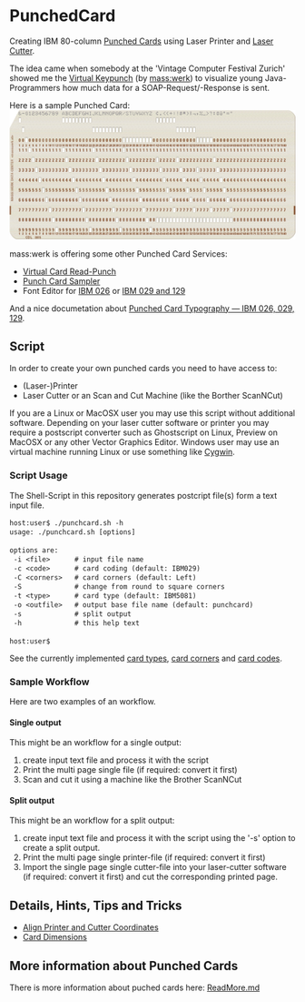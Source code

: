 # PunchedCard
Creating IBM 80-column [Punched Cards](https://en.wikipedia.org/wiki/Punched_card) using Laser Printer and [Laser Cutter](https://en.wikipedia.org/wiki/Laser_cutting).

The idea came when somebody at the 'Vintage Computer Festival Zurich' showed me the [Virtual Keypunch](https://www.masswerk.at/keypunch/) (by [mass:werk](https://www.masswerk.at/)) to visualize young Java-Programmers how much data for a SOAP-Request/-Response is sent.

Here is a sample Punched Card:
![sample Punched Card created using Keypunch](Fotos/PunchedCard_0001.png)

mass:werk is offering some other Punched Card Services:
* [Virtual Card Read-Punch](https://www.masswerk.at/card-readpunch/)
* [Punch Card Sampler](https://www.masswerk.at/cardsampler/)
* Font Editor for [IBM 026](https://www.masswerk.at/misc/card-punch-typography/editor026.html) or [IBM 029 and 129](https://www.masswerk.at/misc/card-punch-typography/editor.html)

And a nice documetation about [Punched Card Typography — IBM 026, 029, 129](https://www.masswerk.at/misc/card-punch-typography/).

## Script
In order to create your own punched cards you need to have access to:
* (Laser-)Printer
* Laser Cutter or an Scan and Cut Machine (like the Borther ScanNCut)

If you are a Linux or MacOSX user you may use this script without additional software. Depending on your laser cutter software or printer you may require a postscript converter such as Ghostscript on Linux, Preview on MacOSX or any other Vector Graphics Editor. Windows user may use an virtual machine running Linux or use something like [Cygwin](www.cygwin.com).

### Script Usage
The Shell-Script in this repository generates postcript file(s) form a text input file.
```
host:user$ ./punchcard.sh -h
usage: ./punchcard.sh [options]

options are:
 -i <file>      # input file name
 -c <code>      # card coding (default: IBM029)
 -C <corners>   # card corners (default: Left)
 -S             # change from round to square corners
 -t <type>      # card type (default: IBM5081)
 -o <outfile>   # output base file name (default: punchcard)
 -s             # split output
 -h             # this help text

host:user$
```
See the currently implemented [card types](CardTypes.md), [card corners](CardCorners.md) and [card codes](CardCodes.md).

### Sample Workflow
Here are two examples of an workflow.

#### Single output
This might be an workflow for a single output:
1. create input text file and process it with the script
1. Print the multi page single file (if required: convert it first)
1. Scan and cut it using a machine like the Brother ScanNCut

#### Split output
This might be an workflow for a split output:
1. create input text file and process it with the script using the '-s' option to create a split output.
1. Print the multi page single printer-file (if required: convert it first)
1. Import the single page single cutter-file into your laser-cutter software (if required: convert it first) and cut the corresponding printed page.



## Details, Hints, Tips and Tricks
* [Align Printer and Cutter Coordinates](AlignPrinterAndCutterCoordinates.md)
* [Card Dimensions](CardDimensions.md)

## More information about Punched Cards
There is more information about puched cards here: [ReadMore.md](ReadMore.md)
